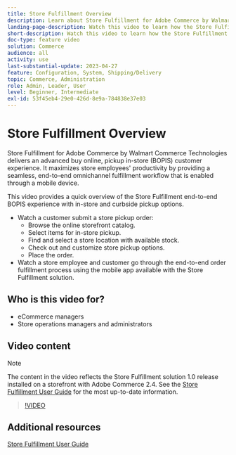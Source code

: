 ```yaml
---
title: Store Fulfillment Overview
description: Learn about Store Fulfillment for Adobe Commerce by Walmart Commerce Technologies, an advanced omnichannel fulfillment solution that delivers an end to end Buy Online, Pick up In-Store (BOPIS) experience.
landing-page-description: Watch this video to learn how the Store Fulfillment solution offers customers the convenience of in-store and curbside pick-up and store employees more efficient, mobile-ready fulfillment workflows to pick, stage, and hand-off store pickup orders to customers.
short-description: Watch this video to learn how the Store Fulfillment solution offers customers the convenience of in-store and curbside pick-up and store employees more efficient, mobile-ready fulfillment workflows to pick, stage, and hand-off store pickup orders to customers.
doc-type: feature video
solution: Commerce
audience: all
activity: use
last-substantial-update: 2023-04-27
feature: Configuration, System, Shipping/Delivery
topic: Commerce, Administration
role: Admin, Leader, User
level: Beginner, Intermediate
exl-id: 53f45eb4-29e0-426d-8e9a-784838e37e03
---
```

# Store Fulfillment Overview

Store Fulfillment for Adobe Commerce by Walmart Commerce Technologies delivers an advanced buy online, pickup in-store (BOPIS) customer experience. It maximizes store employees' productivity by providing a seamless, end-to-end omnichannel fulfillment workflow that is enabled through a mobile device.

This video provides a quick overview of the Store Fulfillment end-to-end BOPIS experience with in-store and curbside pickup options.

- Watch a customer submit a store pickup order:
  - Browse the online storefront catalog. 
  - Select items for in-store pickup. 
  - Find and select a store location with available stock.
  - Check out and customize store pickup options. 
  - Place the order.  
- Watch a store employee and customer go through the end-to-end order fulfillment process using the mobile app available with the Store Fulfillment solution. 

## Who is this video for?

- eCommerce managers
- Store operations managers and administrators

## Video content

>[!NOTE]
>
>The content in the video reflects the Store Fulfillment solution 1.0 release installed on a storefront with Adobe Commerce 2.4. See the [Store Fulfillment User Guide](https://experienceleague.adobe.com/docs/commerce-merchant-services/store-fulfillment/introduction.html) for the most up-to-date information.

>[!VIDEO](https://video.tv.adobe.com/v/343653?quality=12&learn=on)

## Additional resources

[Store Fulfillment User Guide](https://experienceleague.adobe.com/docs/commerce-merchant-services/store-fulfillment/introduction.html)
